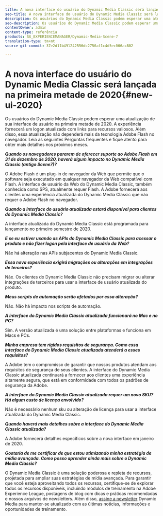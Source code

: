 ```yaml
---
title: A nova interface do usuário do Dynamic Media Classic será lançada na primeira metade de 2020
seo-title: A nova interface do usuário do Dynamic Media Classic será lançada na primeira metade de 2020
description: Os usuários do Dynamic Media Classic podem esperar uma atualização de sua interface de usuário na primeira metade de 2020. A experiência fornecerá um logon atualizado com links para recursos valiosos, além disso, essa atualização não dependerá mais da tecnologia Adobe Flash no navegador.
seo-description: Os usuários do Dynamic Media Classic podem esperar uma atualização de sua interface de usuário na primeira metade de 2020. A experiência fornecerá um logon atualizado com links para recursos valiosos, além disso, essa atualização não dependerá mais da tecnologia Adobe Flash no navegador.
contentOwner: admin
content-type: referência
products: SG_EXPERIENCEMANAGER/Dynamic-Media-Scene-7
translation-type: tm+mt
source-git-commit: 37e2d11b491242556dc2750af1c4d5ec066ac802

---
```



# A nova interface do usuário do Dynamic Media Classic será lançada na primeira metade de 2020{#new-ui-2020}

Os usuários do Dynamic Media Classic podem esperar uma atualização de sua interface de usuário na primeira metade de 2020. A experiência fornecerá um logon atualizado com links para recursos valiosos. Além disso, essa atualização não dependerá mais da tecnologia Adobe Flash no navegador. Leia as seguintes Perguntas frequentes e fique atento para obter mais detalhes nos próximos meses.

**_Quando os navegadores pararem de oferecer suporte ao Adobe Flash em 31 de dezembro de 2020, haverá algum impacto no Dynamic Media Classic (antigo Scene7)?_**

O Adobe Flash é um plug-in de navegador da Web que permite que o software seja executado em qualquer navegador da Web compatível com Flash. A interface de usuário da Web do Dynamic Media Classic, também conhecida como SPS, atualmente requer Flash. A Adobe fornecerá aos clientes uma experiência atualizada do Dynamic Media Classic que não requer o Adobe Flash no navegador.

**_Quando a interface do usuário atualizada estará disponível para clientes do Dynamic Media Classic?_**

A interface atualizada do Dynamic Media Classic está programada para lançamento no primeiro semestre de 2020.

**_E se eu estiver usando as APIs do Dynamic Media Classic para acessar o produto e não fizer logon pela interface de usuário da Web?_**

Não há alteração nas APIs subjacentes do Dynamic Media Classic.

**_Essa nova experiência exigirá migrações ou alterações em integrações de terceiros?_**

Não. Os clientes do Dynamic Media Classic não precisam migrar ou alterar integrações de terceiros para usar a interface de usuário atualizada do produto.

**_Meus scripts de automação serão afetados por essa alteração?_**

Não. Não há impacto nos scripts de automação.

**_A interface do Dynamic Media Classic atualizada funcionará no Mac e no PC?_**

Sim. A versão atualizada é uma solução entre plataformas e funciona em Macs e PCs.

**_Minha empresa tem rígidos requisitos de segurança. Como essa interface do Dynamic Media Classic atualizada atenderá a esses requisitos?_**

A Adobe tem o compromisso de garantir que nossos produtos atendam aos requisitos de segurança de seus clientes. A interface do Dynamic Media Classic atualizada continuará a fornecer aos clientes uma experiência altamente segura, que está em conformidade com todos os padrões de segurança da Adobe.

**_A interface do Dynamic Media Classic atualizada requer um novo SKU? Há algum custo de licença envolvido?_**

Não é necessário nenhum sku ou alteração de licença para usar a interface atualizada do Dynamic Media Classic.

**_Quando haverá mais detalhes sobre a interface do Dynamic Media Classic atualizada?_**

A Adobe fornecerá detalhes específicos sobre a nova interface em janeiro de 2020.

**_Gostaria de me certificar de que estou otimizando minha estratégia de mídia avançada. Como posso aprender ainda mais sobre o Dynamic Media Classic?_**

O Dynamic Media Classic é uma solução poderosa e repleta de recursos, projetada para ampliar suas estratégias de mídia avançada. Para garantir que você esteja aproveitando todos os recursos, certifique-se de explorar todos os recursos disponíveis, incluindo módulos de treinamento na Adobe Experience League, postagens de blog com dicas e práticas recomendadas e nossos arquivos [](dynamic-media-newsletter.md)de newsletters. Além disso, [assine a newsletter](https://www.adobe.com/subscription/dynamic-media-newsletter.html) Dynamic Media para manter-se atualizado com as últimas notícias, informações e oportunidades de treinamento.